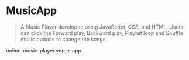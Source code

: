 # MusicApp

>  A Music Player developed using JavaScript, CSS, and HTML. Users can click the Forward play, Backward play, Playlist loop and Shuffle music buttons to change the songs.

 online-music-player.vercel.app





 
